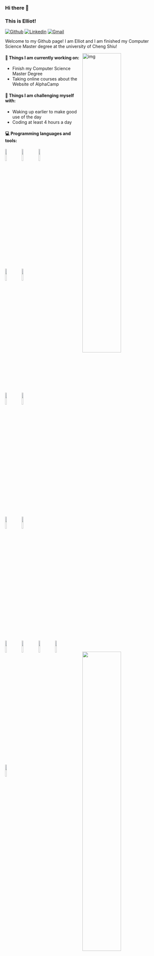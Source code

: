 ### Hi there 👋 
### This is Elliot!

[![Github](https://img.shields.io/badge/-Github-000?style=flat&logo=Github&logoColor=white)](https://github.com/elliotcs30)
[![Linkedin](https://img.shields.io/badge/-LinkedIn-blue?style=flat&logo=Linkedin&logoColor=white)](https://www.linkedin.com/in/elliot-chang-7a7224237/)
[![Gmail](https://img.shields.io/badge/-Gmail-c14438?style=flat&logo=Gmail&logoColor=white)](mailto:elliotcs30@gmail.com)

Welcome to my Github page! I am Elliot and I am finished my Computer Science Master degree at the university of Cheng Shiu!  

<img align="right" alt="img" src="https://stickershop.line-scdn.net/stickershop/v1/sticker/493674011/android/sticker.png" width="50%" height="auto" />


#### 🌱 Things I am currently working on: 
- Finish my Computer Science Master Degree  
- Taking online courses about the Website of AlphaCamp

#### :muscle: Things I am challenging myself with:
- Waking up earlier to make good use of the day
- Coding at least 4 hours a day

#### :computer: Programming languages and tools: 
<p>
	<img width="50%" align="right" src="https://github-readme-stats.vercel.app/api?username=FernandoRoldan93&show_icons=true&hide_border=true" />

<code><img width="10%" src="/logos/w3_html5/w3_html5-ar21.svg"></code>
<code><img width="10%" src="/logos/w3_css/w3_css-ar21.svg"></code>
<code><img width="10%" src="/logos/javascript/javascript-ar21.svg"></code>
<br />
<code><img width="10%" src="/logos/git-scm/git-scm-ar21.svg"></code>
<code><img width="10%" src="/logos/github/github-ar21.svg"></code>

<code><img width="10%" src="/logos/mongodb/mongodb-ar21.svg"></code>
<code><img width="10%" src="/logos/mysql/mysql-ar21.svg"></code>

<code><img width="10%" src="/logos/nodejs/nodejs-ar21.svg"></code>
<code><img width="10%" src="/logos/heroku/heroku-ar21.svg"></code>

<code><img width="10%" src="/logos/vim/vim-ar21.svg"></code>
<code><img width="10%" src="/logos/visualstudio_code/visualstudio_code-ar21.svg"></code>
<code><img width="10%" src="/logos/expressjs/expressjs-ar21.svg"></code>
<code><img width="10%" src="/logos/handlebarsjs/handlebarsjs-ar21.svg"></code>

<code><img width="10%" src="https://www.vectorlogo.zone/logos/arduino/arduino-ar21.svg"></code>
</p>
